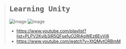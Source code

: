 > # `Learning Unity`
> 
> ![image](https://github.com/imvickykumar999/Learning-Unity/assets/50515418/48895a9d-7935-49db-8c1c-c76f7fcc0ffb)
> ![image](https://github.com/imvickykumar999/Learning-Unity/assets/50515418/93516728-9872-4d84-adf2-869a1ff26af6)
> 
> - https://www.youtube.com/playlist?list=PLPV2KyIb3jR5QFsefuO2RlAgWEz6EvVi6
> - https://www.youtube.com/watch?v=XtQMytORBmM
